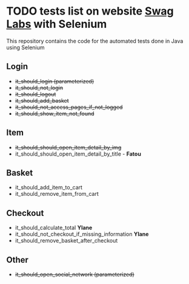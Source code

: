 # TODO tests list on website [Swag Labs](https://www.saucedemo.com/) with Selenium

This repository contains the code for the automated tests done in Java using Selenium

## Login

- ~~it_should_login (parameterized)~~  
- ~~it_should_not_login~~  
- ~~it_should_logout~~  
- ~~it_should_add_basket~~  
- ~~it_should_not_access_pages_if_not_logged~~  
- ~~it_should_show_item_not_found~~  

## Item

- ~~it_should_should_open_item_detail_by_img~~ 
- it_should_should_open_item_detail_by_title - **Fatou**

## Basket

- it_should_add_item_to_cart  
- it_should_remove_item_from_cart

## Checkout

- it_should_calculate_total **Ylane**
- it_should_not_checkout_if_missing_information **Ylane**
- it_should_remove_basket_after_checkout

## Other

- ~~it_should_open_social_network (parameterized)~~